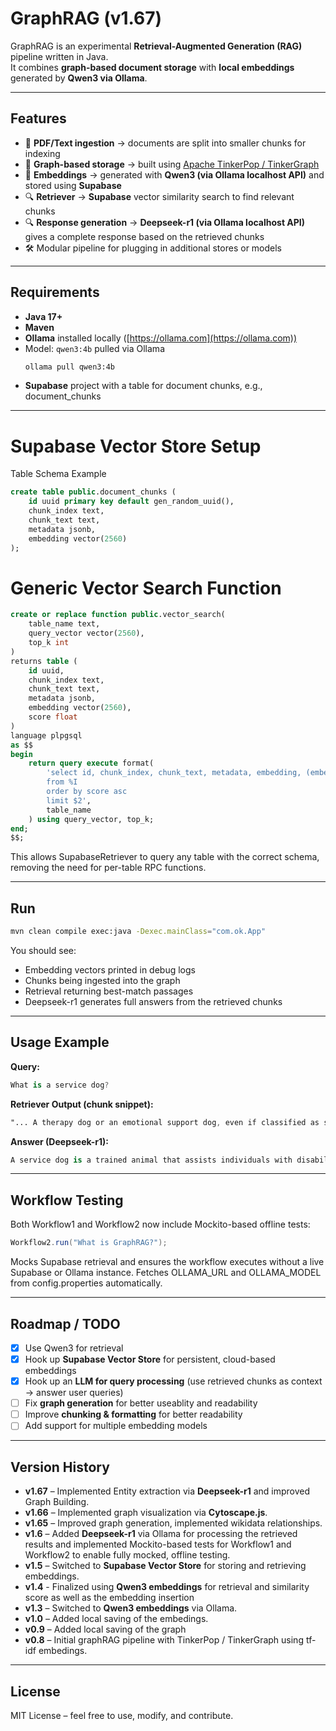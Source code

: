 # GraphRAG (v1.67)

GraphRAG is an experimental **Retrieval-Augmented Generation (RAG)** pipeline written in Java.  
It combines **graph-based document storage** with **local embeddings** generated by **Qwen3 via Ollama**.

---

## Features
- 📄 **PDF/Text ingestion** → documents are split into smaller chunks for indexing  
- 🔗 **Graph-based storage** → built using [Apache TinkerPop / TinkerGraph](https://tinkerpop.apache.org/)  
- 🧠 **Embeddings** → generated with **Qwen3 (via Ollama localhost API)** and stored using **Supabase**  
- 🔍 **Retriever** → **Supabase** vector similarity search to find relevant chunks  
- 🔍 **Response generation** → **Deepseek-r1 (via Ollama localhost API)** gives a complete response based on the retrieved chunks 
- 🛠️ Modular pipeline for plugging in additional stores or models  

---

## Requirements
- **Java 17+**
- **Maven**
- **Ollama** installed locally ([https://ollama.com](https://ollama.com))
- Model: `qwen3:4b` pulled via Ollama  
  ```bash
  ollama pull qwen3:4b
  ```
- **Supabase** project with a table for document chunks, e.g., document_chunks

---

  # Supabase Vector Store Setup
  Table Schema Example
  ```sql
  create table public.document_chunks (
      id uuid primary key default gen_random_uuid(),
      chunk_index text,
      chunk_text text,
      metadata jsonb,
      embedding vector(2560)
  );
  ```
  # Generic Vector Search Function
  ```sql
  create or replace function public.vector_search(
      table_name text,
      query_vector vector(2560),
      top_k int
  )
  returns table (
      id uuid,
      chunk_index text,
      chunk_text text,
      metadata jsonb,
      embedding vector(2560),
      score float
  )
  language plpgsql
  as $$
  begin
      return query execute format(
          'select id, chunk_index, chunk_text, metadata, embedding, (embedding <#> $1) as score
          from %I
          order by score asc
          limit $2',
          table_name
      ) using query_vector, top_k;
  end;
  $$;
  ```
  This allows SupabaseRetriever to query any table with the correct schema, removing the need for per-table RPC functions.

---

## Run
```bash
mvn clean compile exec:java -Dexec.mainClass="com.ok.App"
```

You should see:
- Embedding vectors printed in debug logs  
- Chunks being ingested into the graph  
- Retrieval returning best-match passages  
- Deepseek-r1 generates full answers from the retrieved chunks

---

## Usage Example
**Query:**
```csharp
What is a service dog?
```

**Retriever Output (chunk snippet):**
```css
"... A therapy dog or an emotional support dog, even if classified as such by a physician, is not considered a guide or service dog within the meaning of this by-law ..."
```

**Answer (Deepseek-r1):**
```csharp
A service dog is a trained animal that assists individuals with disabilities in performing specific tasks...
```

---

## Workflow Testing
Both Workflow1 and Workflow2 now include Mockito-based offline tests:
```java
Workflow2.run("What is GraphRAG?");
```
Mocks Supabase retrieval and ensures the workflow executes without a live Supabase or Ollama instance.
Fetches OLLAMA_URL and OLLAMA_MODEL from config.properties automatically.

---

## Roadmap / TODO
- [x] Use Qwen3 for retrieval  
- [x] Hook up **Supabase Vector Store** for persistent, cloud-based embeddings  
- [x] Hook up an **LLM for query processing** (use retrieved chunks as context → answer user queries)
- [ ] Fix **graph generation** for better useablity and readability  
- [ ] Improve **chunking & formatting** for better readability
- [ ] Add support for multiple embedding models  

---

## Version History
- **v1.67** – Implemented Entity extraction via **Deepseek-r1** and improved Graph Building.
- **v1.66** – Implemented graph visualization via **Cytoscape.js**.
- **v1.65** – Improved graph generation, implemented wikidata relationships.
- **v1.6** – Added **Deepseek-r1** via Ollama for processing the retrieved results and implemented Mockito-based tests for Workflow1 and Workflow2 to enable fully mocked, offline testing.
- **v1.5** – Switched to **Supabase Vector Store** for storing and retrieving embeddings.
- **v1.4** - Finalized using **Qwen3 embeddings** for retrieval and similarity score as well as the embedding insertion
- **v1.3** – Switched to **Qwen3 embeddings** via Ollama.
- **v1.0** – Added local saving of the embedings.
- **v0.9** – Added local saving of the graph
- **v0.8** – Initial graphRAG pipeline with TinkerPop / TinkerGraph using tf-idf embedings.  

---

## License
MIT License – feel free to use, modify, and contribute.

